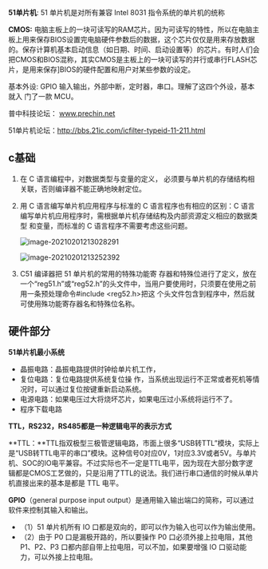 

**51单片机**: 51 单片机是对所有兼容 Intel 8031 指令系统的单片机的统称

**CMOS:** 电脑主板上的一块可读写的RAM芯片。因为可读写的特性，所以在电脑主板上用来保存BIOS设置完电脑硬件参数后的数据，这个芯片仅仅是用来存放数据的。保存计算机基本启动信息（如日期、时间、启动设置等）的芯片。有时人们会把CMOS和BIOS混称，其实CMOS是主板上的一块可读写的并行或串行FLASH芯片，是用来保存]BIOS的硬件配置和用户对某些参数的设定。



基本外设: GPIO 输入输出，外部中断，定时器，串口。理解了这四个外设，基本就入 门了一款 MCU。

普中科技论坛： www.prechin.net 

51单片机论坛：http://bbs.21ic.com/icfilter-typeid-11-211.html



## c基础

1. 在 C 语言编程中，对数据类型与变量的定义， 必须要与单片机的存储结构相关联，否则编译器不能正确地映射定位。

2. 用 C 语言编写单片机应用程序与标准的 C 语言程序也有相应的区别：C 语言编写单片机应用程序时，需根据单片机存储结构及内部资源定义相应的数据类型 和变量，而标准的 C 语言程序不需要考虑这些问题。

   ![image-20210201213028291](C:\Users\SHUHAN\Desktop\testgit\pic\image-20210201213028291.png)

   ![image-20210201213252392](C:\Users\SHUHAN\Desktop\testgit\pic\image-20210201213252392.png)



3. C51 编译器把 51 单片机的常用的特殊功能寄 存器和特殊位进行了定义，放在一个“reg51.h”或“reg52.h”的头文件中，当用户要使用时，只须要在使用之前用一条预处理命令#include <reg52.h>把这 个头文件包含到程序中，然后就可使用殊功能寄存器名和特殊位名称。

## 硬件部分

**51单片机最小系统** 

- 晶振电路：晶振电路提供时钟给单片机工作，
- 复位电路：复位电路提供系统复位操 作，当系统出现运行不正常或者死机等情况时，可以通过复位按键重新启动系统。
- 电源电路：如果电压过大将烧坏芯片，如果电压过小系统将运行不了。
- 程序下载电路

**TTL，RS232，RS485都是一种逻辑电平的表示方式**

**TTL：**TTL指双极型三极管逻辑电路，市面上很多“USB转TTL”模块，实际上是“USB转TTL电平的串口”模块。这种信号0对应0V，1对应3.3V或者5V。与单片机、SOC的IO电平兼容。不过实际也不一定是TTL电平，因为现在大部分数字逻辑都是CMOS工艺做的，只是沿用了TTL的说法。我们进行串口通信的时候从单片机直接出来的基本是都是 TTL 电平。



**GPIO**（general purpose input output）是通用输入输出端口的简称，可以通过软件来控制其输入和输出。

- （1）51 单片机所有 IO 口都是双向的，即可以作为输入也可以作为输出使用。
- （2）由于 P0 口是漏极开路的，所以要操作 P0 口必须外接上拉电阻，其他P1、P2、P3 口都内部自带上拉电阻，可以不加，如果要增强 IO 口驱动能力，可以外接上拉电阻。